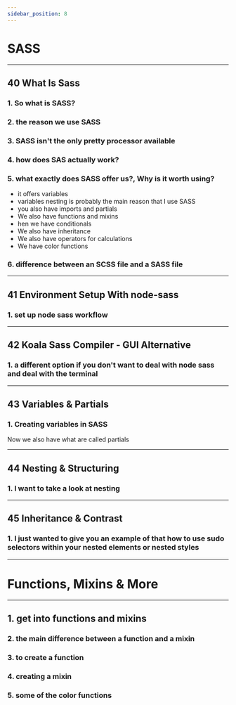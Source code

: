 ```yaml
---
sidebar_position: 8
---
```


# SASS

---

<h2>40 What Is Sass</h2>

<h3>1. So what is SASS?</h3>

<h3>2. the reason we use SASS</h3>

<h3>3. SASS isn't the only pretty processor available</h3>

<h3>4. how does SAS actually work?</h3>

<h3>5. what exactly does SASS offer us?, Why is it worth using?</h3>

- it offers variables
- variables nesting is probably the main reason that I use SASS
- you also have imports and partials
- We also have functions and mixins
- hen we have conditionals
- We also have inheritance
- We also have operators for calculations
- We have color functions

<h3>6. difference between an SCSS file and a SASS file</h3>

---

<h2>41 Environment Setup With node-sass</h2>

<h3>1. set up node sass workflow</h3>

---

<h2>42 Koala Sass Compiler - GUI Alternative</h2>

<h3>1. a different option if you don't want to deal with node sass and deal with the terminal</h3>

---

<h2>43 Variables & Partials</h2>

<h3>1. Creating variables in SASS</h3>

Now we also have what are called partials

---

<h2>44 Nesting & Structuring</h2>

<h3>1. I want to take a look at nesting</h3>

---

<h2>45 Inheritance & Contrast</h2>

<h3>1. I just wanted to give you an example of that how to use sudo selectors within your nested elements or nested styles</h3>

---

<h1>Functions, Mixins & More</h1>

---

<h2>1. get into functions and mixins</h2>

<h3>2. the main difference between a function and a mixin</h3>

<h3>3. to create a function</h3>

<h3>4. creating a mixin</h3>

<h3>5. some of the color functions</h3>
